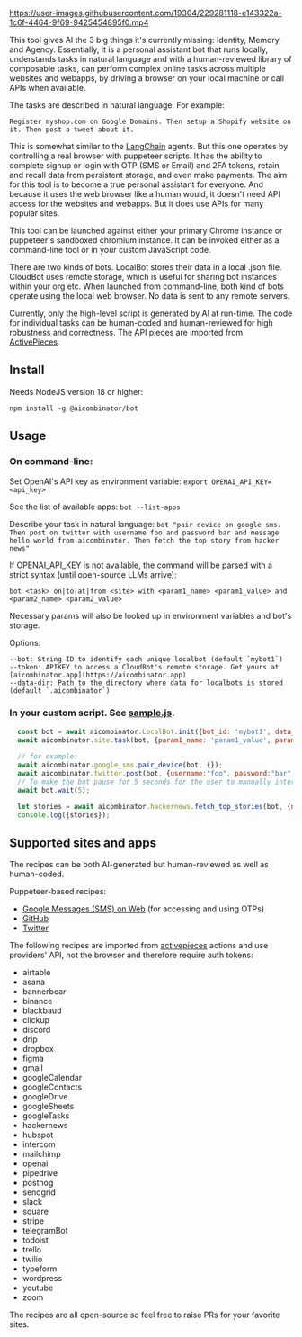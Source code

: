 

https://user-images.githubusercontent.com/19304/229281118-e143322a-1c6f-4464-9f69-9425454895f0.mp4



This tool gives AI the 3 big things it's currently missing: Identity, Memory, and Agency. Essentially, it is a personal assistant bot that runs locally, understands tasks in natural language and with a human-reviewed library of composable tasks, can perform complex online tasks across multiple websites and webapps, by driving a browser on your local machine or call APIs when available.

The tasks are described in natural language. For example: 

`Register myshop.com on Google Domains. Then setup a Shopify website on it. Then post a tweet about it.` 

This is somewhat similar to the [LangChain](https://langchain.com/) agents. But this one operates by controlling a real browser with puppeteer scripts. It has the ability to complete signup or login with OTP (SMS or Email) and 2FA tokens, retain and recall data from persistent storage, and even make payments. The aim for this tool is to become a true personal assistant for everyone. And because it uses the web browser like a human would, it doesn't need API access for the websites and webapps. But it does use APIs for many popular sites.

This tool can be launched against either your primary Chrome instance or puppeteer's sandboxed chromium instance. It can be invoked either as a command-line tool or in your custom JavaScript code.

There are two kinds of bots. LocalBot stores their data in a local .json file. CloudBot uses remote storage, which is useful for sharing bot instances within your org etc. When launched from command-line, both kind of bots operate using the local web browser. No data is sent to any remote servers.

Currently, only the high-level script is generated by AI at run-time. The code for individual tasks can be human-coded and human-reviewed for high robustness and correctness. The API pieces are imported from [ActivePieces](https://github.com/activepieces/activepieces).

## Install

Needs NodeJS version 18 or higher:

`npm install -g @aicombinator/bot`

## Usage

### On command-line:

Set OpenAI's API key as environment variable:
`export OPENAI_API_KEY=<api_key>`

See the list of available apps:
`bot --list-apps`

Describe your task in natural language:
`bot "pair device on google sms. Then post on twitter with username foo and password bar and message hello world from aicombinator. Then fetch the top story from hacker news"`

If OPENAI_API_KEY is not available, the command will be parsed with a strict syntax (until open-source LLMs arrive):

`bot <task> on|to|at|from <site> with <param1_name> <param1_value> and <param2_name> <param2_value>`

Necessary params will also be looked up in environment variables and bot's storage.

Options:
```
--bot: String ID to identify each unique localbot (default `mybot1`)
--token: APIKEY to access a CloudBot's remote storage. Get yours at [aicombinator.app](https://aicombinator.app)
--data-dir: Path to the directory where data for localbots is stored (default `.aicombinator`)
```

### In your custom script. See [sample.js](sample.js).

```js
  const bot = await aicombinator.LocalBot.init({bot_id: 'mybot1', data_dir: null});
  await aicombinator.site.task(bot, {param1_name: 'param1_value', param2_name: 'param2_value'})
  
  // for example:
  await aicombinator.google_sms.pair_device(bot, {});
  await aicombinator.twitter.post(bot, {username:"foo", password:"bar", message: 'Hello world from aicombinator'});
  // To make the bot pause for 5 seconds for the user to manually intervene (for eg: solving captcha):
  await bot.wait(5);

  let stories = await aicombinator.hackernews.fetch_top_stories(bot, {number_of_stories: 1});
  console.log({stories});
```

## Supported sites and apps

The recipes can be both AI-generated but human-reviewed as well as human-coded.

Puppeteer-based recipes:

- [Google Messages (SMS) on Web](google_sms.js) (for accessing and using OTPs)
- [GitHub](github.js)
- [Twitter](twitter.js)

The following recipes are imported from [activepieces](https://github.com/activepieces/activepieces/tree/main/packages/pieces) actions and use providers' API, not the browser and therefore require auth tokens:

- airtable
- asana
- bannerbear
- binance
- blackbaud
- clickup
- discord
- drip
- dropbox
- figma
- gmail
- googleCalendar
- googleContacts
- googleDrive
- googleSheets
- googleTasks
- hackernews
- hubspot
- intercom
- mailchimp
- openai
- pipedrive
- posthog
- sendgrid
- slack
- square
- stripe
- telegramBot
- todoist
- trello
- twilio
- typeform
- wordpress
- youtube
- zoom

The recipes are all open-source so feel free to raise PRs for your favorite sites.
